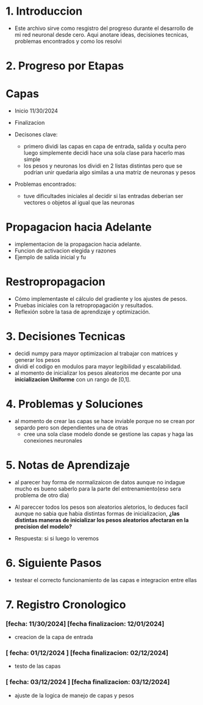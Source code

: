 # **1. Introduccion** 
- Este archivo sirve como resgistro del progreso durante el desarrollo de mi red neuronal desde cero. Aqui anotare ideas, decisiones tecnicas, problemas encontrados y como los resolvi 
# **2. Progreso por Etapas**

# Capas 
- Inicio 11/30/2024 
- Finalizacion 

- Decisones clave:
    - primero dividi las capas en capa de entrada, salida y oculta pero luego simplemente decidi hace una sola clase para hacerlo mas simple
    - los pesos y neuronas los dividi en 2 listas distintas pero que se podrian unir quedaria algo similas a una matriz de neuronas y pesos

- Problemas encontrados:
    - tuve dificultades iniciales al decidir si las entradas deberian ser vectores o objetos al igual que las neuronas

# Propagacion hacia Adelante
- implementacion de la propagacion hacia adelante.
- Funcion de activacion elegida y razones
- Ejemplo de salida inicial y fu
# Restropropagacion
- Cómo implementaste el cálculo del gradiente y los ajustes de  pesos.
- Pruebas iniciales con la retropropagación y resultados.
- Reflexión sobre la tasa de aprendizaje y optimización.

# **3. Decisiones Tecnicas**
- decidi numpy para mayor optimizacion al trabajar con matrices y generar los pesos
- dividi el codigo en modulos para mayor legibilidad y escalabilidad. 
- al momento de inicializar los pesos aleatorios me decante por una **inicializacion Uniforme** con un rango de [0,1].


# **4. Problemas y Soluciones**
- al momento de crear las capas se hace inviable porque no se crean por separdo pero son dependientes una de otras
    - cree una sola clase modelo donde se gestione las capas y haga las conexiones neuronales

# **5. Notas de Aprendizaje**
- al parecer hay forma de normalizaicon de datos aunque no indague mucho es bueno saberlo para la parte del entrenamiento(eso sera problema de otro dia)

- Al pareccer todos los pesos son aleatorios aletorios, lo deduces facil aunque no sabia que habia distintas formas de inicializacion, **¿las distintas maneras de inicializar los pesos aleatorios afectaran en la precision del modelo?**
- Respuesta:
    si si luego lo veremos 

# **6. Siguiente Pasos**
- testear el correcto funcionamiento de las capas e integracion entre ellas 

# **7. Registro Cronologico**
### [fecha: 11/30/2024]  [fecha finalizacion: 12/01/2024]
- creacion de la capa de entrada
### [ fecha: 01/12/2024 ] [fecha finalizacion: 02/12/2024]
- testo de las capas
### [ fecha: 03/12/2024 ] [fecha finalizacion: 03/12/2024]
- ajuste de la logica de manejo de capas y pesos

